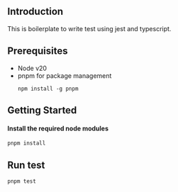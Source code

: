 ## Introduction

This is boilerplate to write test using jest and typescript.

## Prerequisites

- Node v20
- pnpm for package management
    ```
    npm install -g pnpm
    ```


## Getting Started

#### Install the required node modules

```
pnpm install
```

## Run test

```
pnpm test
```